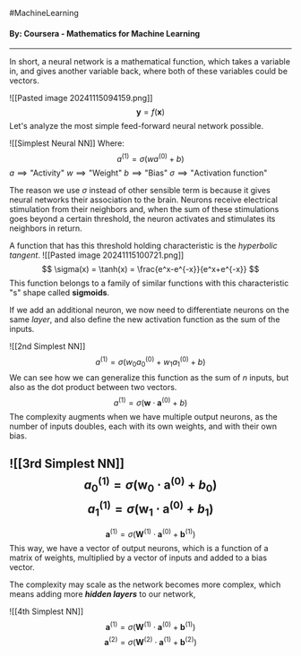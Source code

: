 #MachineLearning 
#### By: Coursera - Mathematics for Machine Learning 
---
In short, a neural network is a mathematical function, which takes a variable in, and gives another variable back, where both of these variables could be vectors.

![[Pasted image 20241115094159.png]]
$$\pmb y =f(\pmb x)$$
Let's analyze the most simple feed-forward neural network possible.

![[Simplest Neural NN]]
Where:
$$
a^{(1)}=\sigma(wa^{(0)}+b)
$$
$a \implies \text{"Activity"}$
$w \implies \text{"Weight"}$
$b \implies \text{"Bias"}$
$\sigma \implies \text{"Activation function"}$

The reason we use $\sigma$ instead of other sensible term is because it gives neural networks their association to the brain. Neurons receive electrical stimulation from their neighbors and, when the sum of these stimulations goes beyond a certain threshold, the neuron activates and stimulates its neighbors in return.

 A function that has this threshold holding characteristic is the *hyperbolic tangent*.
 ![[Pasted image 20241115100721.png]]
$$
\sigma(x) = \tanh(x) = \frac{e^x-e^{-x}}{e^x+e^{-x}}
$$
This function belongs to a family of similar functions with this characteristic "s" shape called **sigmoids**. 

If we add an additional neuron, we now need to differentiate neurons on the same *layer*, and also define the new activation function as the sum of the inputs.

![[2nd Simplest NN]]
$$
a^{(1)}=\sigma(w_{0}a^{(0)}_{0}+w_{1}a^{(0)}_{1}+b)
$$
We can see how we can generalize this function as the sum of $n$ inputs, but also as the dot product between two vectors.
$$
a^{(1)}=\sigma(\pmb w \cdot \pmb a^{(0)}+b)
$$
The complexity augments when we have multiple output neurons, as the number of inputs doubles, each with its own weights, and with their own bias.

![[3rd Simplest NN]]
$$
a_{0}^{(1)}=\sigma(\pmb w_{0} \cdot \pmb a^{(0)}+b_{0})
$$
$$
a_{1}^{(1)}=\sigma(\pmb w_{1} \cdot \pmb a^{(0)}+b_{1})
$$
---
$$
\pmb a^{(1)}=\sigma(\pmb W^{(1)} \cdot \pmb a^{(0)}+ \pmb b^{(1)})
$$
This way, we have a vector of output neurons, which is a function of a matrix of weights, multiplied by a vector of inputs and added to a bias vector.

The complexity may scale as the network becomes more complex, which means adding more ***hidden layers*** to our network,

![[4th Simplest NN]]$$
\pmb a^{(1)}=\sigma(\pmb W^{(1)} \cdot \pmb a^{(0)}+ \pmb b^{(1)})
$$
$$
\pmb a^{(2)}=\sigma(\pmb W^{(2)} \cdot \pmb a^{(1)}+ \pmb b^{(2)})
$$